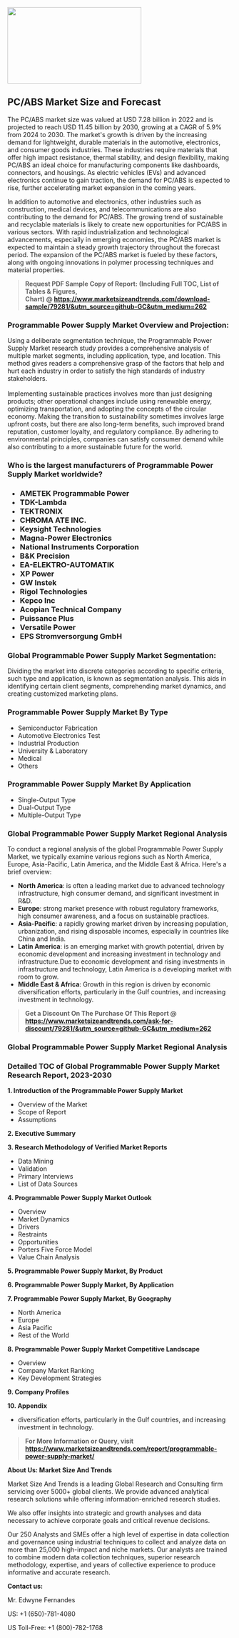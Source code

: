 <p><img class="alignnone size-medium wp-image-20088" src="https://ffe5etoiles.com/wp-content/uploads/2024/12/MST1-300x171.png" alt="" width="300" height="171" /></p><h2>PC/ABS Market Size and Forecast</h2><p>The PC/ABS market size was valued at USD 7.28 billion in 2022 and is projected to reach USD 11.45 billion by 2030, growing at a CAGR of 5.9% from 2024 to 2030. The market's growth is driven by the increasing demand for lightweight, durable materials in the automotive, electronics, and consumer goods industries. These industries require materials that offer high impact resistance, thermal stability, and design flexibility, making PC/ABS an ideal choice for manufacturing components like dashboards, connectors, and housings. As electric vehicles (EVs) and advanced electronics continue to gain traction, the demand for PC/ABS is expected to rise, further accelerating market expansion in the coming years.</p><p>In addition to automotive and electronics, other industries such as construction, medical devices, and telecommunications are also contributing to the demand for PC/ABS. The growing trend of sustainable and recyclable materials is likely to create new opportunities for PC/ABS in various sectors. With rapid industrialization and technological advancements, especially in emerging economies, the PC/ABS market is expected to maintain a steady growth trajectory throughout the forecast period. The expansion of the PC/ABS market is fueled by these factors, along with ongoing innovations in polymer processing techniques and material properties.</p></p><blockquote id="" class=""><strong>Request PDF Sample Copy of Report: (Including Full TOC, List of Tables &amp; Figures, Chart)&nbsp;@&nbsp;<strong><a href="https://www.marketsizeandtrends.com/download-sample/79281/&utm_source=github-GC&utm_medium=262" target="_blank">https://www.marketsizeandtrends.com/download-sample/79281/&utm_source=github-GC&utm_medium=262</a></strong></strong></blockquote><h3 id="" class="">Programmable Power Supply Market&nbsp;Overview and Projection:</h3><p id="" class="">Using a deliberate segmentation technique, the Programmable Power Supply Market research study provides a comprehensive analysis of multiple market segments, including application, type, and location. This method gives readers a comprehensive grasp of the factors that help and hurt each industry in order to satisfy the high standards of industry stakeholders. <br /> <br />Implementing sustainable practices involves more than just designing products; other operational changes include using renewable energy, optimizing transportation, and adopting the concepts of the circular economy. Making the transition to sustainability sometimes involves large upfront costs, but there are also long-term benefits, such improved brand reputation, customer loyalty, and regulatory compliance. By adhering to environmental principles, companies can satisfy consumer demand while also contributing to a more sustainable future for the world.</p><h3 id="" class="">Who is the largest manufacturers of&nbsp;Programmable Power Supply Market worldwide?</h3><h3 class=""><p><ul><li>AMETEK Programmable Power </li><li> TDK-Lambda </li><li> TEKTRONIX </li><li> CHROMA ATE INC. </li><li> Keysight Technologies </li><li> Magna-Power Electronics </li><li> National Instruments Corporation </li><li> B&K Precision </li><li> EA-ELEKTRO-AUTOMATIK </li><li> XP Power </li><li> GW Instek </li><li> Rigol Technologies </li><li> Kepco Inc </li><li> Acopian Technical Company </li><li> Puissance Plus </li><li> Versatile Power </li><li> EPS Stromversorgung GmbH</li></ul></p></h3><h3 id="" class="">Global&nbsp;Programmable Power Supply Market Segmentation:</h3><p id="" class="">Dividing the market into discrete categories according to specific criteria, such type and application, is known as segmentation analysis. This aids in identifying certain client segments, comprehending market dynamics, and creating customized marketing plans.</p><h3 id="" class="">Programmable Power Supply Market&nbsp;By Type</h3><p><p><ul><li>Semiconductor Fabrication </li><li> Automotive Electronics Test </li><li> Industrial Production </li><li> University & Laboratory </li><li> Medical </li><li> Others</p></li></ul></p></p><h3 id="" class="">Programmable Power Supply Market&nbsp;By Application</h3><p class=""><p><ul><li>Single-Output Type </li><li> Dual-Output Type </li><li> Multiple-Output Type</li></ul></p></p><h3 id="" class="">Global Programmable Power Supply Market Regional Analysis</h3><p id="" class="">To conduct a regional analysis of the global Programmable Power Supply Market, we typically examine various regions such as North America, Europe, Asia-Pacific, Latin America, and the Middle East &amp; Africa. Here's a brief overview:</p><ul><li><strong>North America</strong>: is often a leading market due to advanced technology infrastructure, high consumer demand, and significant investment in R&amp;D.</li><li><strong>Europe</strong>: strong market presence with robust regulatory frameworks, high consumer awareness, and a focus on sustainable practices.</li><li><strong>Asia-Pacific</strong>: a rapidly growing market driven by increasing population, urbanization, and rising disposable incomes, especially in countries like China and India.</li><li><strong>Latin America</strong>: is an emerging market with growth potential, driven by economic development and increasing investment in technology and infrastructure.Due to economic development and rising investments in infrastructure and technology, Latin America is a developing market with room to grow.</li><li><strong>Middle East &amp; Africa</strong>: Growth in this region is driven by economic diversification efforts, particularly in the Gulf countries, and increasing investment in technology.</li></ul><blockquote id="" class=""><strong>Get a Discount On The Purchase Of This Report @ <strong><a href="https://www.marketsizeandtrends.com/ask-for-discount/79281/&utm_source=github-GC&utm_medium=262" target="_blank">https://www.marketsizeandtrends.com/ask-for-discount/79281/&utm_source=github-GC&utm_medium=262</a></strong></strong></blockquote><h3 id="" class="">Global Programmable Power Supply Market Regional Analysis</h3><h3 id="" class="">Detailed TOC of Global Programmable Power Supply Market Research Report, 2023-2030</h3><p id="" class=""><strong>1. Introduction of the Programmable Power Supply Market</strong></p><ul><li>Overview of the Market</li><li>Scope of Report</li><li>Assumptions</li></ul><p id="" class=""><strong>2. Executive Summary</strong></p><p id="" class=""><strong>3. Research Methodology of Verified Market Reports</strong></p><ul><li>Data Mining</li><li>Validation</li><li>Primary Interviews</li><li>List of Data Sources</li></ul><p id="" class=""><strong>4. Programmable Power Supply Market Outlook</strong></p><ul><li>Overview</li><li>Market Dynamics</li><li>Drivers</li><li>Restraints</li><li>Opportunities</li><li>Porters Five Force Model</li><li>Value Chain Analysis</li></ul><p id="" class=""><strong>5. Programmable Power Supply Market, By Product</strong></p><p id="" class=""><strong>6. Programmable Power Supply Market, By Application</strong></p><p id="" class=""><strong>7. Programmable Power Supply Market, By Geography</strong></p><ul><li>North America</li><li>Europe</li><li>Asia Pacific</li><li>Rest of the World</li></ul><p id="" class=""><strong>8. Programmable Power Supply Market Competitive Landscape</strong></p><ul><li>Overview</li><li>Company Market Ranking</li><li>Key Development Strategies</li></ul><p id="" class=""><strong>9. Company Profiles</strong></p><p id="" class=""><strong>10. Appendix</strong></p><ul><li>diversification efforts, particularly in the Gulf countries, and increasing investment in technology.</li></ul><blockquote id="" class=""><strong>For More Information or Query, visit <strong><strong><a href="https://www.marketsizeandtrends.com/report/programmable-power-supply-market/" target="_blank">https://www.marketsizeandtrends.com/report/programmable-power-supply-market/</a></strong></strong></strong></blockquote><p id="" class=""><strong>About Us: Market Size And Trends</strong></p><p id="" class="">Market Size And Trends is a leading Global Research and Consulting firm servicing over 5000+ global clients. We provide advanced analytical research solutions while offering information-enriched research studies.</p><p id="" class="">We also offer insights into strategic and growth analyses and data necessary to achieve corporate goals and critical revenue decisions.</p><p id="" class="">Our 250 Analysts and SMEs offer a high level of expertise in data collection and governance using industrial techniques to collect and analyze data on more than 25,000 high-impact and niche markets. Our analysts are trained to combine modern data collection techniques, superior research methodology, expertise, and years of collective experience to produce informative and accurate research.</p><p id="" class=""><strong>Contact us:</strong></p><p id="" class="">Mr. Edwyne Fernandes</p><p id="" class="">US: +1 (650)-781-4080</p><p id="" class="">US Toll-Free: +1 (800)-782-1768</p>
